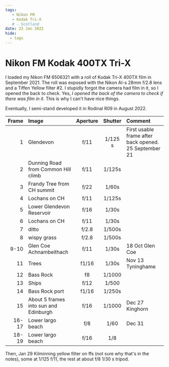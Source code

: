 ```yaml
---
tags:
   - Nikon FM
   - Kodak Tri-X
   # - Scotland
date: 22 Jan 2022
hide:
  - tags
---
```

# Nikon FM Kodak 400TX Tri-X

I loaded my Nikon FM 6506321 with a roll of Kodak Tri-X 400TX film in September 2021. The roll was exposed with the Nikon AI-s 28mm f/2.8 lens and a Tiffen Yellow filter #2. I stupidly forgot the camera had film in it, so I opened the back to check. Yes, *I opened the back of the camera to check if there was film in it*. This is why I can't have nice things.

Eventually, I semi-stand developed it in Rodinal R09 in August 2022.

Frame|Image|Aperture|Shutter|Comment
----:|:----|:----:|:----:|:-----
1|Glendevon|f/11|1/125 s|First usable frame after back opened. 25 September 21
2|Dunning Road from Common Hill climb|f/11|1/125s 
3|Frandy Tree from CH summit|f/22|1/60s 
4|Lochans on CH|f/11|1/125s 
5|Lower Glendevon Reservoir|f/16|1/30s 
6|Lochans on CH|f/11|1/30s 
7|ditto|f/2.8|1/500s 
8|wispy grass|f/2.8|1/500s 
9-10|Glen Coe Achnambeithach|f/11|1/30s|18 Oct Glen Coe 
11|Trees|f1/16|1/30s|Nov 13 Tyninghame
12|Bass Rock|f8|1/1000
13|Ships|f/12|1/500
14|Bass Rock port|f1/16|1/250s
15|About 5 frames into sun and Edinburgh|f/16|1/1000|Dec 27 Kinghorn
16-17|Lower largo beach|f/8|1/60|Dec 31 
18-19|Lower largo beach|f/16|1/8|

Then, Jan 29 Kilminning yellow filter on ffs (not sure why that's in the notes), some at 1/125 f/11, the rest at about f/8 1/30 s tripod.

<!-- ## Notes

Image|Camera|Lens|ISO|Format|Aperture|Shutter|Comment
:----|:-----|:---|:---|:----|:------:|:----:|:------
Header|Fuji X-T2|XF100-400mmF4.5-5.6 R LM OIS WR|ISO 1600|Digital|f/8|1/500s|Adjusted in Capture One. -->

